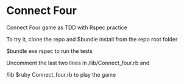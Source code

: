 # Connect Four
Connect Four game as TDD with Rspec practice

To try it, clone the repo and $bundle install from the repo root folder

$bundle exe rspec to run the tests

Uncomment the last two lines in /lib/Connect_four.rb and

/lib $ruby Connect_four.rb to play the game
